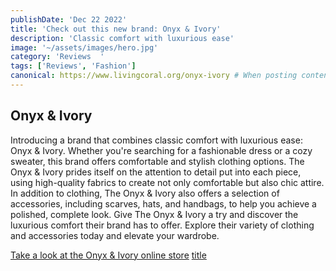 ```yaml
---
publishDate: 'Dec 22 2022'
title: 'Check out this new brand: Onyx & Ivory'
description: 'Classic comfort with luxurious ease'
image: '~/assets/images/hero.jpg'
category: 'Reviews  '
tags: ['Reviews', 'Fashion']
canonical: https://www.livingcoral.org/onyx-ivory # When posting content to multiple platforms at the same time (such as this website and Medium) and want to specify the ultimate authority. Remove it to automatically generate canonical
---
```


## Onyx & Ivory

Introducing a brand that combines classic comfort with luxurious ease: Onyx & Ivory. Whether you're searching for a fashionable dress or a cozy sweater, this brand offers comfortable and stylish clothing options. The Onyx & Ivory prides itself on the attention to detail put into each piece, using high-quality fabrics to create not only comfortable but also chic attire. In addition to clothing, The Onyx & Ivory also offers a selection of accessories, including scarves, hats, and handbags, to help you achieve a polished, complete look. Give The Onyx & Ivory a try and discover the luxurious comfort their brand has to offer. Explore their variety of clothing and accessories today and elevate your wardrobe.

[Take a look at the Onyx & Ivory online store](https://onyxandivoryco.com)
[title](https://www.example.com)
